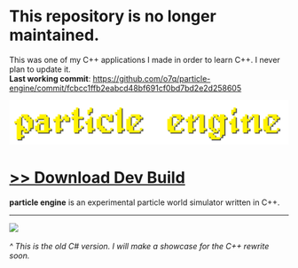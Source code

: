 # This repository is no longer maintained.
This was one of my C++ applications I made in order to learn C++. I never plan to update it.\
<b>Last working commit</b>: https://github.com/o7q/particle-engine/commit/fcbcc1ffb2eabcd48bf691cf0bd7bd2e2d258605

<img src="assets/images/banner.png">

# [<b>>> Download Dev Build</b>](https://github.com/o7q/particle-engine/raw/main/assets/build/ParticleEngine.zip)
**particle engine** is an experimental particle world simulator written in C++.

---

<img src="assets/images/showcase.gif">

*^ This is the old C# version. I will make a showcase for the C++ rewrite soon.*